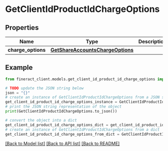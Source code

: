 # GetClientIdProductIdChargeOptions


## Properties

Name | Type | Description | Notes
------------ | ------------- | ------------- | -------------
**charge_options** | [**GetShareAccountsChargeOptions**](GetShareAccountsChargeOptions.md) |  | [optional] 

## Example

```python
from fineract_client.models.get_client_id_product_id_charge_options import GetClientIdProductIdChargeOptions

# TODO update the JSON string below
json = "{}"
# create an instance of GetClientIdProductIdChargeOptions from a JSON string
get_client_id_product_id_charge_options_instance = GetClientIdProductIdChargeOptions.from_json(json)
# print the JSON string representation of the object
print(GetClientIdProductIdChargeOptions.to_json())

# convert the object into a dict
get_client_id_product_id_charge_options_dict = get_client_id_product_id_charge_options_instance.to_dict()
# create an instance of GetClientIdProductIdChargeOptions from a dict
get_client_id_product_id_charge_options_from_dict = GetClientIdProductIdChargeOptions.from_dict(get_client_id_product_id_charge_options_dict)
```
[[Back to Model list]](../README.md#documentation-for-models) [[Back to API list]](../README.md#documentation-for-api-endpoints) [[Back to README]](../README.md)


